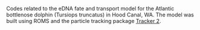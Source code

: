 Codes related to the eDNA fate and transport model for the Atlantic bottlenose dolphin (Tursiops truncatus) in Hood Canal, WA. The model was built using ROMS and the particle tracking package [Tracker 2](https://github.com/parkermac/LO/tree/main/tracker2).
